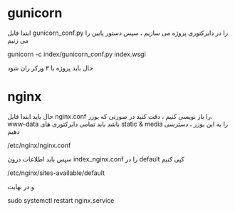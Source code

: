 # gunicorn



ابتدا فایل gunicorn_conf.py را در دایرکتوری پروژه می سازیم ، سپس دستور پایین را می زنیم

gunicorn -c index/gunicorn_conf.py index.wsgi    

حال باید پروژه با ۳ ورکر ران شود

# nginx 

حال باید ابتدا فایل nginx.conf را باز نویسی کنیم ، دقت کنید در صورتی که یوزر،  www-data باشد باید تمامی دایرکتوری های static & media  را به این یوزر ، دسترسی دهیم

/etc/nginx/nginx.conf

سپس باید اطلاعات درون index_nginx.conf را در default کپی کنیم

/etc/nginx/sites-available/default

 و در نهایت 
 
 sudo systemctl restart nginx.service
 
 
